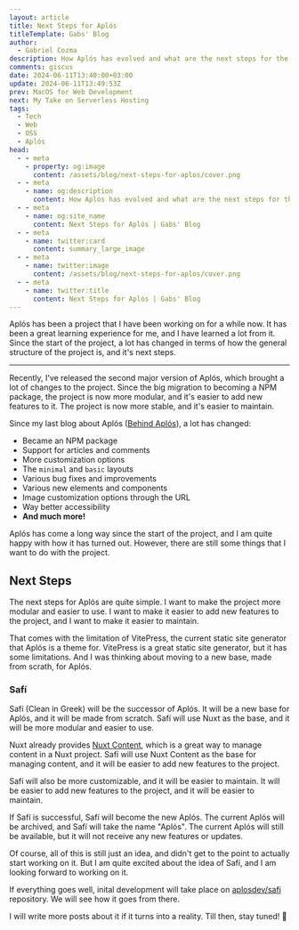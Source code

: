 ```yaml
---
layout: article
title: Next Steps for Aplós
titleTemplate: Gabs' Blog
author:
  - Gabriel Cozma
description: How Aplós has evolved and what are the next steps for the project to become even better, more modular, and easier to use.
comments: giscus
date: 2024-06-11T13:40:00+03:00
update: 2024-06-11T13:49:53Z
prev: MacOS for Web Development
next: My Take on Serverless Hosting
tags:
  - Tech
  - Web
  - OSS
  - Aplós
head:
  - - meta
    - property: og:image
      content: /assets/blog/next-steps-for-aplos/cover.png
  - - meta
    - name: og:description
      content: How Aplós has evolved and what are the next steps for the project to become even better, more modular, and easier to use.
  - - meta
    - name: og:site_name
      content: Next Steps for Aplós | Gabs' Blog
  - - meta
    - name: twitter:card
      content: summary_large_image
  - - meta
    - name: twitter:image
      content: /assets/blog/next-steps-for-aplos/cover.png
  - - meta
    - name: twitter:title
      content: Next Steps for Aplós | Gabs' Blog
---
```


Aplós has been a project that I have been working on for a while now. It has been a great learning experience for me, and I have learned a lot from it. Since the start of the project, a lot has changed in terms of how the general structure of the project is, and it's next steps.

---

Recently, I've released the second major version of Aplós, which brought a lot of changes to the project. Since the big migration to becoming a NPM package, the project is now more modular, and it's easier to add new features to it. The project is now more stable, and it's easier to maintain.

Since my last blog about Aplós ([Behind Aplós](/blog/posts/behind-aplós)), a lot has changed:

- Became an NPM package
- Support for articles and comments
- More customization options
- The `minimal` and `basic` layouts
- Various bug fixes and improvements
- Various new elements and components
- Image customization options through the URL
- Way better accessibility
- **And much more!**

Aplós has come a long way since the start of the project, and I am quite happy with how it has turned out. However, there are still some things that I want to do with the project.

## Next Steps

The next steps for Aplós are quite simple. I want to make the project more modular and easier to use. I want to make it easier to add new features to the project, and I want to make it easier to maintain.

That comes with the limitation of VitePress, the current static site generator that Aplós is a theme for. VitePress is a great static site generator, but it has some limitations. And I was thinking about moving to a new base, made from scrath, for Aplós.

### Safí

Safí (Clean in Greek) will be the successor of Aplós. It will be a new base for Aplós, and it will be made from scratch. Safí will use Nuxt as the base, and it will be more modular and easier to use.

Nuxt already provides [Nuxt Content](https://content.nuxtjs.org/), which is a great way to manage content in a Nuxt project. Safí will use Nuxt Content as the base for managing content, and it will be easier to add new features to the project.

Safí will also be more customizable, and it will be easier to maintain. It will be easier to add new features to the project, and it will be easier to maintain.

If Safí is successful, Safí will become the new Aplós. The current Aplós will be archived, and Safí will take the name "Aplós". The current Aplós will still be available, but it will not receive any new features or updates.

Of course, all of this is still just an idea, and didn't get to the point to actually start working on it. But I am quite excited about the idea of Safí, and I am looking forward to working on it.

If everything goes well, inital development will take place on [aplosdev/safi](https://github.com/aplosdev/safi) repository. We will see how it goes from there.

I will write more posts about it if it turns into a reality. Till then, stay tuned! 🚀
